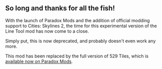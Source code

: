 ## So long and thanks for all the fish!
With the launch of Paradox Mods and the addition of official modding support to Cities: Skylines 2, the time for this experimental version of the Line Tool mod has now come to a close.

Simply put, this is now deprecated, and probably doesn't even work any more.

This mod has been replaced by the full version of 529 Tiles, which is [available now on Paradox Mods](https://mods.paradoxplaza.com/mods/74328/Windows).
